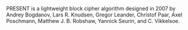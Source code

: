 PRESENT is a lightweight block cipher algorithm designed in 2007 by Andrey Bogdanov, Lars R. Knudsen, Gregor Leander, Christof Paar, Axel Poschmann, Matthew J. B. Robshaw, Yannick Seurin, and C. Vikkelsoe.


